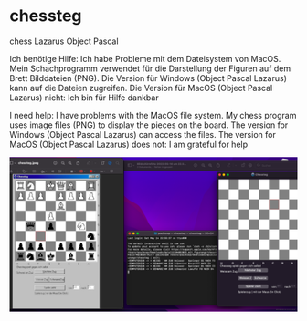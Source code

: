 # chessteg
chess Lazarus Object Pascal

Ich benötige Hilfe: 
Ich habe Probleme mit dem Dateisystem von MacOS.
Mein Schachprogramm verwendet für die Darstellung der Figuren auf dem Brett Bilddateien (PNG).
Die Version für Windows (Object Pascal  Lazarus) kann auf die Dateien zugreifen.
Die Version für MacOS (Object Pascal Lazarus) nicht:
Ich bin für Hilfe dankbar

I need help:
I have problems with the MacOS file system.
My chess program uses image files (PNG) to display the pieces on the board.
The version for Windows (Object Pascal Lazarus) can access the files.
The version for MacOS (Object Pascal Lazarus) does not:
I am grateful for help

![screenshot](./chesstecMacWindows.png)

